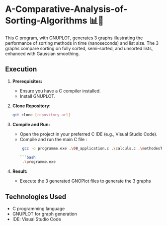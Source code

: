 # A-Comparative-Analysis-of-Sorting-Algorithms 📊🔄

This C program, with GNUPLOT, generates 3 graphs illustrating the performance of sorting methods in time (nanoseconds) and list size. The 3 graphs compare sorting on fully sorted, semi-sorted, and unsorted lists, enhanced with Gaussian smoothing.

## Execution

1. **Prerequisites:**
   - Ensure you have a C compiler installed.
   - Install GNUPLOT.

2. **Clone Repository:**
   ```bash
   git clone [repository_url]
   
3. **Compile and Run:**
   - Open the project in your preferred C IDE (e.g., Visual Studio Code).
   - Compile and run the main C file :
     ```bash
      gcc -o programme.exe .\08_application.c .\calculs.c .\methodesTri.c

     ```bash
      .\programme.exe
     
4. **Result:**
   - Execute the 3 generated GNOPlot files to generate the 3 graphs
   
  ## Technologies Used
- C programming language
- GNUPLOT for graph generation
- IDE: Visual Studio Code

